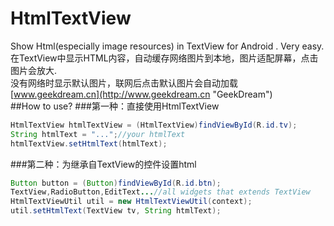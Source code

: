 # HtmlTextView
Show Html(especially image resources) in TextView for Android . Very easy.<br>
在TextView中显示HTML内容，自动缓存网络图片到本地，图片适配屏幕，点击图片会放大.<br>
没有网络时显示默认图片，联网后点击默认图片会自动加载<br>
[www.geekdream.cn](http://www.geekdream.cn "GeekDream")  
##How to use?
###第一种：直接使用HtmlTextView
```Java
HtmlTextView htmlTextView = (HtmlTextView)findViewById(R.id.tv);
String htmlText = "...";//your htmlText
htmlTextView.setHtmlText(htmlText);
```
###第二种：为继承自TextView的控件设置html
```Java
Button button = (Button)findViewById(R.id.btn);
TextView,RadioButton,EditText...//all widgets that extends TextView
HtmlTextViewUtil util = new HtmlTextViewUtil(context);
util.setHtmlText(TextView tv, String htmlText);
```
